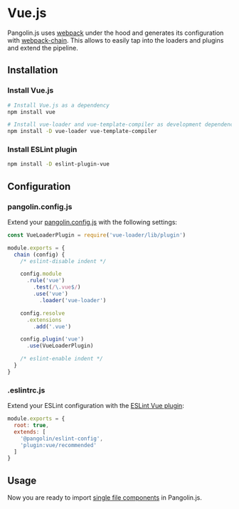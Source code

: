 # Vue.js

Pangolin.js uses [webpack](https://webpack.js.org) under the hood and generates its configuration
with [webpack-chain](https://github.com/neutrinojs/webpack-chain). This allows to easily tap into
the loaders and plugins and extend the pipeline.

## Installation

### Install Vue.js

```bash
# Install Vue.js as a dependency
npm install vue

# Install vue-loader and vue-template-compiler as development dependencies
npm install -D vue-loader vue-template-compiler
```

### Install ESLint plugin <Badge text="Optional" />

```bash
npm install -D eslint-plugin-vue
```

## Configuration

### pangolin.config.js

Extend your [pangolin.config.js](/guide/configuration.md) with the following settings:

```js
const VueLoaderPlugin = require('vue-loader/lib/plugin')

module.exports = {
  chain (config) {
    /* eslint-disable indent */

    config.module
      .rule('vue')
        .test(/\.vue$/)
        .use('vue')
          .loader('vue-loader')

    config.resolve
      .extensions
        .add('.vue')

    config.plugin('vue')
      .use(VueLoaderPlugin)

    /* eslint-enable indent */
  }
}
```

### .eslintrc.js

Extend your ESLint configuration with the [ESLint Vue plugin](https://eslint.vuejs.org):

```js
module.exports = {
  root: true,
  extends: [
    '@pangolin/eslint-config',
    'plugin:vue/recommended'
  ]
}
```

## Usage

Now you are ready to import [single file components](https://vuejs.org/v2/guide/single-file-components.html)
in Pangolin.js.
